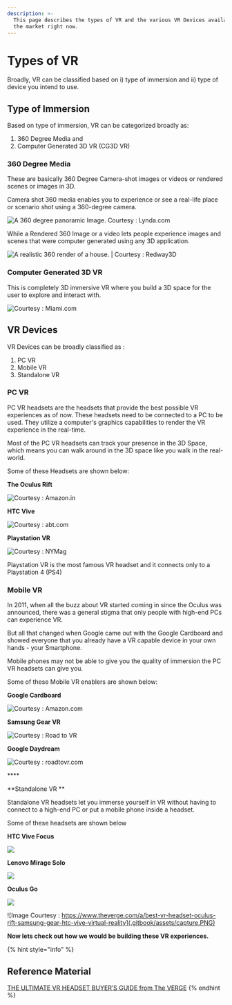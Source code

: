 ```yaml
---
description: >-
  This page describes the types of VR and the various VR Devices available in
  the market right now.
---
```



# Types of VR

Broadly, VR can be classified based on i) type of immersion and ii) type of device you intend to use.

## Type of Immersion

Based on type of immersion, VR can be categorized broadly as: 

1. 360 Degree Media and  
2. Computer Generated 3D VR \(CG3D VR\)

### 360 Degree Media

These are basically 360 Degree Camera-shot images or videos or rendered scenes or images in 3D.

Camera shot 360 media enables you to experience or see a real-life place or scenario shot using a 360-degree camera.

![A 360 degree panoramic Image. Courtesy : Lynda.com](.gitbook/assets/image-12.png)

While a Rendered 360 Image or a video lets people experience images and scenes that were computer generated using any 3D application.

![A realistic 360 render of a house. \| Courtesy : Redway3D](.gitbook/assets/image-24.png)

### Computer Generated 3D VR

This is completely 3D immersive VR where you build a 3D space for the user to explore and interact with.

![Courtesy : Miami.com](.gitbook/assets/image-8.png)

## VR Devices

VR Devices can be broadly classified as :  
1. PC VR  
2. Mobile VR  
3. Standalone VR

### PC VR

PC VR headsets are the headsets that provide the best possible VR experiences as of now. These headsets need to be connected to a PC to be used. They utilize a computer's graphics capabilities to render the VR experience in the real-time.

Most of the PC VR headsets can track your presence in the 3D Space, which means you can walk around in the 3D space like you walk in the real-world.

Some of these Headsets are shown below:

**The Oculus Rift**

![Courtesy : Amazon.in](.gitbook/assets/image-4.png)

**HTC Vive**

![Courtesy : abt.com](.gitbook/assets/image-11.png)

**Playstation VR**

![Courtesy : NYMag](.gitbook/assets/image-3.png)

Playstation VR is the most famous VR headset and it connects only to a Playstation 4 \(PS4\)

### Mobile VR

In 2011, when all the buzz about VR started coming in since the Oculus was announced, there was a general stigma that only people with high-end PCs can experience VR.

But all that changed when Google came out with the Google Cardboard and showed everyone that you already have a VR capable device in your own hands - your Smartphone.  

Mobile phones may not be able to give you the quality of immersion the PC VR headsets can give you.

Some of these Mobile VR enablers are shown below:

**Google Cardboard**

![Courtesy : Amazon.com](.gitbook/assets/image-15.png)

**Samsung Gear VR**

![Courtesy : Road to VR](.gitbook/assets/image-5.png)

**Google Daydream**

![Courtesy : roadtovr.com](.gitbook/assets/image-1.png)

\*\*\*\*

**Standalone VR **

Standalone VR headsets let you immerse yourself in VR without having to connect to a high-end PC or put a mobile phone inside a headset.

Some of these headsets are shown below

**HTC Vive Focus**

![](https://lh4.googleusercontent.com/7klLLc2vaGJ2W1iuApn8sF4_jH9O1Rk4b7H7H4GHJCC9GBikwZstZvHfIhCvYhxBZjCziqjrpl8ZvoW3WvJO_vFr-cfuMT4c3HgL8u6GTqjbDCZIOgc2OuIAYIb2KKLh-WV1B2XDQtM)

**Lenovo Mirage Solo**

![](https://lh4.googleusercontent.com/mvkkXvYbhVYSTcGGlWeWTjxpEyC53_Dj4NQhSMHehWdex_vg_v_dDs-XMjRbSJvTcStpfbu86AG6jlrWwND5RkhZ_p2FanfVxEneoSBw3suc7_5HfVhIaG0qJFtoY3P2G0cBYbL0xVA)

**Oculus Go**

![](https://lh5.googleusercontent.com/QaNThwqczopdzGqToH5ZX6cX22ivN912orZNPlmpo-EkQXVEauZtWxww_Hstcf6TKQPH1TPUX0gezkuOCxGhhweTa79DoWzuvMflUhE1Bg0AYCVSV9IGQAKf1-H59HFZV5h97YbJIi4)

![Image Courtesy : https://www.theverge.com/a/best-vr-headset-oculus-rift-samsung-gear-htc-vive-virtual-reality](.gitbook/assets/capture.PNG)

**Now lets check out how we would be building these VR experiences.**

{% hint style="info" %}
## Reference Material

[THE ULTIMATE VR HEADSET BUYER’S GUIDE from The VERGE](https://www.theverge.com/a/best-vr-headset-oculus-rift-samsung-gear-htc-vive-virtual-reality)
{% endhint %}

